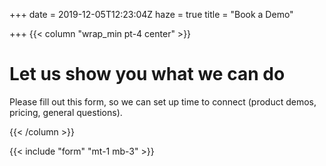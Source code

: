 +++
date = 2019-12-05T12:23:04Z
haze = true
title = "Book a Demo"

+++
{{< column "wrap_min pt-4 center" >}}

# Let us show you what we can do

Please fill out this form, so we can set up time to connect (product demos, pricing, general questions). 

{{< /column >}}

{{< include "form" "mt-1 mb-3" >}}